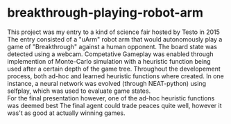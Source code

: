 # breakthrough-playing-robot-arm
This project was my entry to a kind of science fair hosted by Testo in 2015
The entry consisted of a "uArm" robot arm that would autonomously play a game of "Breakthrough" against a human opponent.
The board state was detected using a webcam.
Competative Gameplay was enabled through implemention of Monte-Carlo simulation with a heuristic function being used after a certain depth of the game tree. 
Throughout the developement process, both ad-hoc and learned heuristic functions where created. 
In one instance, a neural network was evolved (through NEAT-python) using selfplay, which was used to evaluate game states.  
For the final presentation however, one of the ad-hoc heuristic functions was deemed best
The final agent could trade peaces quite well, however it was't as good at actually winning games.
